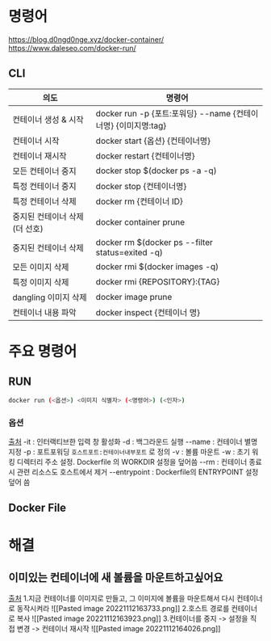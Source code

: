 # 명령어
https://blog.d0ngd0nge.xyz/docker-container/
https://www.daleseo.com/docker-run/
## CLI

| 의도                           | 명령어                                                         |
| ------------------------------ | -------------------------------------------------------------- |
| 컨테이너 생성 & 시작           | docker run -p {포트:포워딩} --name {컨테이너명} {이미지명:tag} |
| 컨테이너 시작                  | docker start {옵션} {컨테이너명}                               |
| 컨테이너 재시작                | docker restart {컨테이너명}                                                               |
| 모든 컨테이너 중지             | docker stop $(docker ps -a -q)                                 |
| 특정 컨테이너 중지             | docker stop {컨테이너명}                                       |
| 특정 컨테이너 삭제             | docker rm   {컨테이너 ID}                                      |
| 중지된 컨테이너 삭제 (더 선호) | docker container prune                                         |
| 중지된 컨테이너 삭제           | docker rm $(docker ps --filter status=exited -q)               |
| 모든 이미지 삭제               | docker rmi $(docker images -q)                                 |
| 특정 이미지 삭제               | docker rmi {REPOSITORY}:{TAG}                                  |
| dangling 이미지 삭제           | docker image prune                                             |
| 컨테이너 내용 파악             | docker inspect {컨테이너 명}                                   |

# 주요 명령어
## RUN
```bash
docker run (<옵션>) <이미지 식별자> (<명령어>) (<인자>)
```
### 옵션
[출처](https://www.daleseo.com/docker-run/)
-it : 인터랙티브한 입력 창 활성화
-d : 백그라운드 실행
--name : 컨테이너 별명 지정
-p : 포트포워딩 `호스트포트:컨테이너내부포트` 로 정의
-v : 볼륨 마운트
-w : 초기 워킹 디렉터리 주소 설정. Dockerfile 의 WORKDIR 설정을 덮어씀
--rm : 컨테이너 종료 시 관련 리소스도 호스트에서 제거
--entrypoint : Dockerfile의 ENTRYPOINT 설정 덮어 씀

## Docker File

# 해결
## 이미있는 컨테이너에 새 볼륨을 마운트하고싶어요
[출처](https://stackoverflow.com/questions/28302178/how-can-i-add-a-volume-to-an-existing-docker-container)
1.지금 컨테이너를 이미지로 만들고, 그 이미지에 볼륨을 마운트해서 다시 컨테이너로 동작시켜라
![[Pasted image 20221112163733.png]]
2.호스트 경로를 컨테이너로 복사
![[Pasted image 20221112163923.png]]
3.컨테이너를 중지 -> 설정을 직접 변경 -> 컨테이너 재시작
![[Pasted image 20221112164026.png]]

